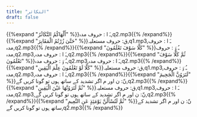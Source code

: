 ```yaml
---
title: "التكاثر"
draft: false
---
```

 {{%expand "أَلْهَاكُمُ التَّكَاثُرُ" %}}ـَ ا :  حروف مدہ,q2.mp3{{% /expand%}}{{%expand "حَتَّىٰ زُرْتُمُ الْمَقَابِرَ" %}}ق: حروف مستعلیہ,q1.mp3,ـَ ا :  حروف مدہ,q2.mp3{{% /expand%}}{{%expand "كَلَّا سَوْفَ تَعْلَمُونَ" %}}ـُ و٘ :  حروف مدہ,q2.mp3,ـَ ا :  حروف مدہ,q2.mp3{{% /expand%}}{{%expand "ثُمَّ كَلَّا سَوْفَ تَعْلَمُونَ" %}}ـُ و٘ :  حروف مدہ,q2.mp3,ـَ ا :  حروف مدہ,q2.mp3{{% /expand%}}{{%expand "كَلَّا لَوْ تَعْلَمُونَ عِلْمَ الْيَقِينِ" %}}ق: حروف مستعلیہ,q1.mp3,ـُ و٘ :  حروف مدہ,q2.mp3,ـَ ا :  حروف مدہ,q2.mp3{{% /expand%}}{{%expand "لَتَرَوُنَّ الْجَحِيمَ" %}}نّ: ن اور م اگر تشدید کے ساتھ ہوں تو گونا کریں گے,q2.mp3{{% /expand%}}{{%expand "ثُمَّ لَتَرَوُنَّهَا عَيْنَ الْيَقِينِ" %}}ق: حروف مستعلیہ,q1.mp3,ـَ ا :  حروف مدہ,q2.mp3,نّ: ن اور م اگر تشدید کے ساتھ ہوں تو گونا کریں گے,q2.mp3{{% /expand%}}{{%expand "ثُمَّ لَتُسْأَلُنَّ يَوْمَئِذٍ عَنِ النَّعِيمِ" %}}نّ: ن اور م اگر تشدید کے ساتھ ہوں تو گونا کریں گے,q2.mp3{{% /expand%}}